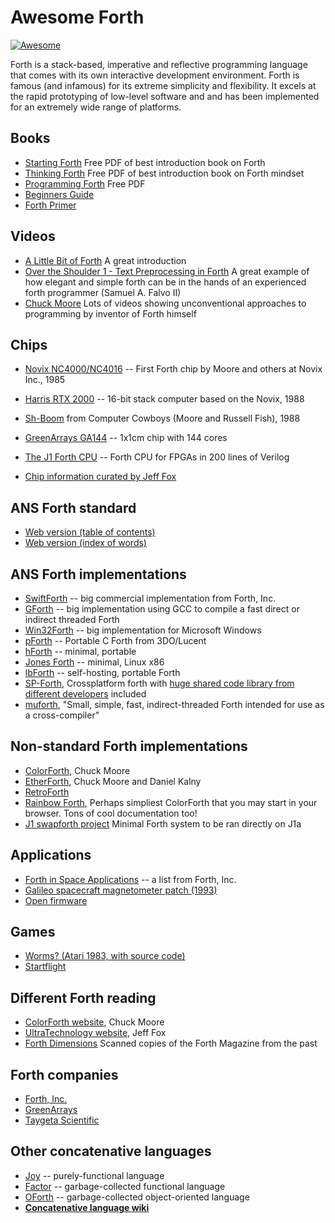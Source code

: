 # Awesome Forth

[![Awesome](https://awesome.re/badge.svg)](https://awesome.re)

Forth is a stack-based, imperative and reflective programming language
that comes with its own interactive development environment. Forth is
famous (and infamous) for its extreme simplicity and flexibility. It
excels at the rapid prototyping of low-level software and and has been
implemented for an extremely wide range of platforms.

## Books

+ [Starting Forth](https://www.forth.com/starting-forth/) Free PDF of best introduction book on Forth
+ [Thinking Forth](http://www.dnd.utwente.nl/~tim/colorforth/Leo-Brodie/thinking-forth.pdf) Free PDF of best introduction book on Forth mindset
+ [Programming Forth](http://www.mpeforth.com/arena/ProgramForth.pdf) Free PDF
+ [Beginners Guide](http://galileo.phys.virginia.edu/classes/551.jvn.fall01/primer.htm)
+ [Forth Primer](http://ficl.sourceforge.net/pdf/Forth_Primer.pdf)

## Videos

+ [A Little Bit of Forth](https://www.youtube.com/watch?v=Q6FflPMHZP4) A great introduction
+ [Over the Shoulder 1 - Text Preprocessing in Forth](https://www.youtube.com/watch?v=mvrE2ZGe-rs) A great example of how elegant and simple forth can be in the hands of an experienced forth programmer (Samuel A. Falvo II)
+ [Chuck Moore](https://www.youtube.com/results?search_query=chuck+moore+forth) Lots of videos showing unconventional approaches to programming by inventor of Forth himself

## Chips

+ [Novix NC4000/NC4016](https://users.ece.cmu.edu/~koopman/stack_computers/sec4_4.html) -- First Forth chip by Moore and others at Novix Inc., 1985
+ [Harris RTX 2000](https://users.ece.cmu.edu/~koopman/stack_computers/sec4_5.html) -- 16-bit stack computer based on the Novix, 1988
+ [Sh-Boom](https://spectrum.ieee.org/tech-history/silicon-revolution/chip-hall-of-fame-computer-cowboys-shboom-processor) from Computer Cowboys (Moore and Russell Fish), 1988
+ [GreenArrays GA144](http://www.greenarraychips.com/home/products/index.html) -- 1x1cm chip with 144 cores
+ [The J1 Forth CPU](https://excamera.com/sphinx/fpga-j1.html) -- Forth CPU for FPGAs in 200 lines of Verilog

+ [Chip information curated by Jeff Fox](http://www.ultratechnology.com/chips.htm)

## ANS Forth standard

+ [Web version (table of contents)](https://www.taygeta.com/forth/dpans.html)
+ [Web version (index of words)](https://www.taygeta.com/forth/dpansf.htm)

## ANS Forth implementations

+ [SwiftForth](https://www.forth.com/swiftforth/) -- big commercial implementation from Forth, Inc.
+ [GForth](http://www.gnu.org/software/gforth/) -- big implementation using GCC to compile a fast direct or indirect threaded Forth
+ [Win32Forth](http://win32forth.sourceforge.net/) -- big implementation for Microsoft Windows
+ [pForth](http://www.softsynth.com/pforth/) -- Portable C Forth from 3DO/Lucent
+ [hForth](https://www.taygeta.com/hforth.html) -- minimal, portable
+ [Jones Forth](https://github.com/AlexandreAbreu/jonesforth) -- minimal, Linux x86
+ [lbForth](https://github.com/larsbrinkhoff/lbForth) -- self-hosting, portable Forth
+ [SP-Forth](https://github.com/rufig/spf), Crossplatform forth with [huge shared code library from different developers](https://github.com/rufig/spf/tree/master/devel) included
+ [muforth](https://muforth.nimblemachines.com/), "Small, simple, fast, indirect-threaded Forth intended for use as a cross-compiler"

## Non-standard Forth implementations

+ [ColorForth](https://colorforth.github.io/), Chuck Moore
+ [EtherForth](http://etherforth.org/), Chuck Moore and Daniel Kalny
+ [RetroForth](http://www.retroforth.org/)
+ [Rainbow Forth](http://rainbowforth.appspot.com/), Perhaps simpliest ColorForth that you may start in your browser. Tons of cool documentation too!
+ [J1 swapforth project](https://github.com/jamesbowman/swapforth/tree/master/j1a) Minimal Forth system to be ran directly on J1a

## Applications

+ [Forth in Space Applications](https://www.forth.com/resources/space-applications/) -- a list from Forth, Inc.
+ [Galileo spacecraft magnetometer patch (1993)](https://github.com/rongarret/gll-mag-patch)
+ [Open firmware](https://en.wikipedia.org/wiki/Open_Firmware)

## Games

+ [Worms? (Atari 1983, with source code)](https://github.com/savetz/worms)
+ [Startflight](https://github.com/s-macke/starflight-reverse)

## Different Forth reading

+ [ColorForth website](https://colorforth.github.io/), Chuck Moore
+ [UltraTechnology website](http://www.ultratechnology.com/), Jeff Fox
+ [Forth Dimensions](http://www.forth.org/fd/contents.html) Scanned copies of the Forth Magazine from the past

## Forth companies

+ [Forth, Inc.](https://www.forth.com/)
+ [GreenArrays](http://www.greenarraychips.com/)
+ [Taygeta Scientific](https://www.taygeta.com/)

## Other concatenative languages

+ [Joy](http://www.latrobe.edu.au/humanities/research/research-projects/past-projects/joy-programming-language) -- purely-functional language
+ [Factor](https://www.youtube.com/watch?v=f_0QlhYlS8g) -- garbage-collected functional language
+ [OForth](http://www.oforth.com) -- garbage-collected object-oriented language
+ [**Concatenative language wiki**](https://concatenative.org/)
